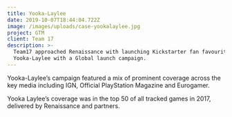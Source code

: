 ```yaml
---
title: Yooka-Laylee
date: 2019-10-07T18:44:04.722Z
image: /images/uploads/case-yookalaylee.jpg
project: GTM
client: Team 17
description: >-
  Team17 approached Renaissance with launching Kickstarter fan favourite
  Yooka-Laylee with a Global launch campaign.
---
```

Yooka-Laylee’s campaign featured a mix of prominent coverage across the key media including IGN, Official PlayStation Magazine and Eurogamer.



Yooka Laylee’s coverage was in the top 50 of all tracked games in 2017, delivered by Renaissance and partners.
